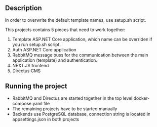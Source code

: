 ## Description
In order to overwrite the default template names, use setup.sh script.

This projects contains 5 pieces that need to work together:
1. Template ASP.NET Core application, which name can be overriden if you run setup.sh script.
2. Auth ASP.NET Core application
3. RabbitMQ message buss for the communication between the main application (template) and authentication.
4. NEXT.JS frontend
5. Directus CMS

## Running the project

- RabbitMQ and Directus are started together in the top level docker-compose.yaml file
- The remaining projects have to be started manually
- Backends use PostgreSQL database, connection string is located in appsettings.json in both projects